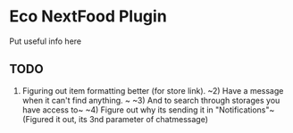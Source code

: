 # Eco NextFood Plugin

Put useful info here

## TODO

1) Figuring out item formatting better (for store link). 
~2) Have a message when it can't find anything. ~
~3) And to search through storages you have access to~
~4) Figure out why its sending it in "Notifications"~ (Figured it out, its 3nd parameter of chatmessage)
